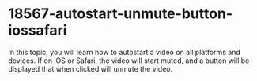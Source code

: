 # 18567-autostart-unmute-button-iossafari
In this topic, you will learn how to autostart a video on all platforms and devices. If on iOS or Safari, the video will start muted, and a button will be displayed that when clicked will unmute the video.
